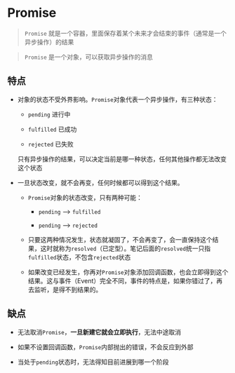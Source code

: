 # Promise

> `Promise` 就是一个容器，里面保存着某个未来才会结束的事件（通常是一个异步操作）的结果

> `Promise` 是一个对象，可以获取异步操作的消息

## 特点

* 对象的状态不受外界影响。`Promise`对象代表一个异步操作，有三种状态：

	* `pending` 进行中

	* `fulfilled` 已成功

	* `rejected` 已失败

	只有异步操作的结果，可以决定当前是哪一种状态，任何其他操作都无法改变这个状态

* 一旦状态改变，就不会再变，任何时候都可以得到这个结果。
	
	* `Promise`对象的状态改变，只有两种可能：

		* `pending` --> `fulfilled`

		* `pending` --> `rejected`

	* 只要这两种情况发生，状态就凝固了，不会再变了，会一直保持这个结果，这时就称为`resolved`（已定型）。笔记后面的`resolved`统一只指`fulfilled`状态，不包含`rejected`状态

	* 如果改变已经发生，你再对`Promise`对象添加回调函数，也会立即得到这个结果。这与事件（Event）完全不同，事件的特点是，如果你错过了，再去监听，是得不到结果的。

## 缺点

* 无法取消`Promise`，**一旦新建它就会立即执行**，无法中途取消

* 如果不设置回调函数，`Promise`内部抛出的错误，不会反应到外部

* 当处于`pending`状态时，无法得知目前进展到哪一个阶段